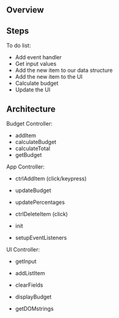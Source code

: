 ## Overview

## Steps

To do list:
- Add event handler
- Get input values
- Add the new item to our data structure
- Add the new item to the UI
- Calculate budget
- Update the UI

## Architecture

Budget Controller:
- addItem
- calculateBudget
- calculateTotal
- getBudget

App Controller:
- ctrlAddItem (click/keypress)
- updateBudget
- updatePercentages
- ctrlDeleteItem (click)

- init
- setupEventListeners

UI Controller:
- getInput
- addListItem
- clearFields
- displayBudget

- getDOMstrings


